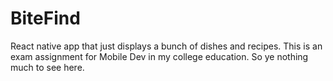 # BiteFind
React native app that just displays a bunch of dishes and recipes. This is an exam assignment for Mobile Dev in my college education.
So ye nothing much to see here.
